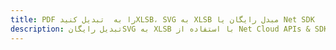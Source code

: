 ---title: PDF را به  تبدیل کنیدXLSB، SVG به XLSB مبدل رایگان یا Net SDKdescription: تبدیل رایگانSVG به XLSB با استفاده از Net Cloud APIs & SDK همچنین اسناد PDF را در Cloud ایجاد، ویرایش و رندر کنید.---